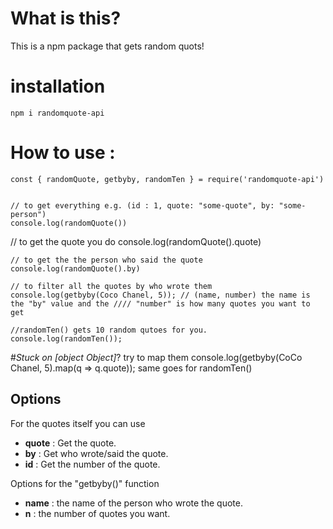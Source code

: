 # What is this?
This is a npm package that gets random quots!

# installation
`npm i randomquote-api`

# How to use :
```
const { randomQuote, getbyby, randomTen } = require('randomquote-api')


// to get everything e.g. (id : 1, quote: "some-quote", by: "some-person")
console.log(randomQuote())
```
// to get the quote you do 
console.log(randomQuote().quote)
```
// to get the the person who said the quote
console.log(randomQuote().by)
```
```
// to filter all the quotes by who wrote them
console.log(getbyby(Coco Chanel, 5)); // (name, number) the name is the "by" value and the //// "number" is how many quotes you want to get
```

```
//randomTen() gets 10 random qutoes for you.
console.log(randomTen());
```
#*Stuck on [object Object]*?
try to map them
console.log(getbyby(CoCo Chanel, 5).map(q => q.quote));
same goes for randomTen()

## Options
For the quotes itself you can use 
 - **quote** : Get the quote.
 - **by** : Get who wrote/said the quote.
 - **id** : Get the number of the quote.

Options for the "getbyby()" function
 - **name** : the name of the person who wrote the quote.
 - **n** : the number of quotes you want.
